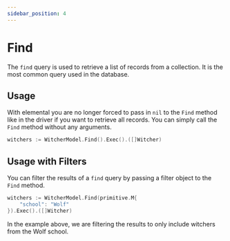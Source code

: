 ```yaml
---
sidebar_position: 4
---
```


# Find

The `find` query is used to retrieve a list of records from a collection. It is the most common query used in the database.

## Usage

With elemental you are no longer forced to pass in `nil` to the `Find` method like in the driver if you want to retrieve all records. You can simply call the `Find` method without any arguments.

```go
witchers := WitcherModel.Find().Exec().([]Witcher)
```

## Usage with Filters

You can filter the results of a `find` query by passing a filter object to the `Find` method.

```go
witchers := WitcherModel.Find(primitive.M{
    "school": "Wolf"
}).Exec().([]Witcher)
```

In the example above, we are filtering the results to only include witchers from the Wolf school.